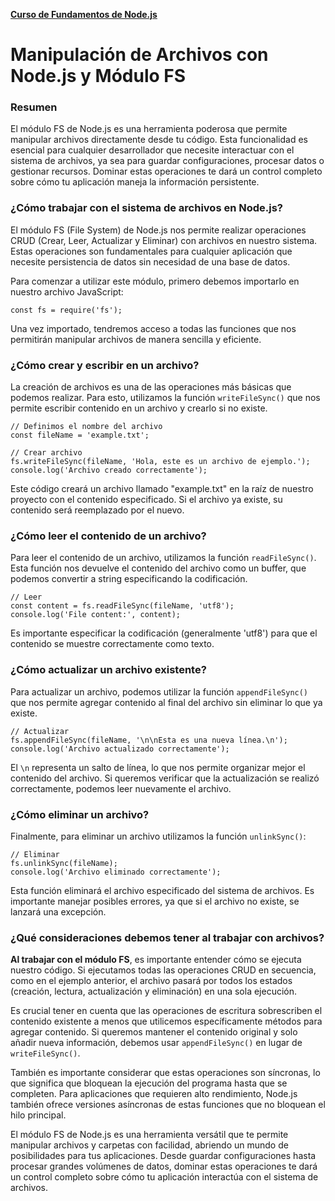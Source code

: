 **[Curso de Fundamentos de Node.js](./../README.MD)**
# Manipulación de Archivos con Node.js y Módulo FS

### Resumen

El módulo FS de Node.js es una herramienta poderosa que permite manipular archivos directamente desde tu código. Esta funcionalidad es esencial para cualquier desarrollador que necesite interactuar con el sistema de archivos, ya sea para guardar configuraciones, procesar datos o gestionar recursos. Dominar estas operaciones te dará un control completo sobre cómo tu aplicación maneja la información persistente.

### ¿Cómo trabajar con el sistema de archivos en Node.js?
El módulo FS (File System) de Node.js nos permite realizar operaciones CRUD (Crear, Leer, Actualizar y Eliminar) con archivos en nuestro sistema. Estas operaciones son fundamentales para cualquier aplicación que necesite persistencia de datos sin necesidad de una base de datos.

Para comenzar a utilizar este módulo, primero debemos importarlo en nuestro archivo JavaScript:
```
const fs = require('fs');
```
Una vez importado, tendremos acceso a todas las funciones que nos permitirán manipular archivos de manera sencilla y eficiente.

### ¿Cómo crear y escribir en un archivo?
La creación de archivos es una de las operaciones más básicas que podemos realizar. Para esto, utilizamos la función `writeFileSync()` que nos permite escribir contenido en un archivo y crearlo si no existe.
```
// Definimos el nombre del archivo
const fileName = 'example.txt';

// Crear archivo
fs.writeFileSync(fileName, 'Hola, este es un archivo de ejemplo.');
console.log('Archivo creado correctamente');
```
Este código creará un archivo llamado "example.txt" en la raíz de nuestro proyecto con el contenido especificado. Si el archivo ya existe, su contenido será reemplazado por el nuevo.

### ¿Cómo leer el contenido de un archivo?
Para leer el contenido de un archivo, utilizamos la función `readFileSync()`. Esta función nos devuelve el contenido del archivo como un buffer, que podemos convertir a string especificando la codificación.
```
// Leer
const content = fs.readFileSync(fileName, 'utf8');
console.log('File content:', content);
```
Es importante especificar la codificación (generalmente 'utf8') para que el contenido se muestre correctamente como texto.

### ¿Cómo actualizar un archivo existente?
Para actualizar un archivo, podemos utilizar la función `appendFileSync()` que nos permite agregar contenido al final del archivo sin eliminar lo que ya existe.
```
// Actualizar
fs.appendFileSync(fileName, '\n\nEsta es una nueva línea.\n');
console.log('Archivo actualizado correctamente');
```
El `\n` representa un salto de línea, lo que nos permite organizar mejor el contenido del archivo. Si queremos verificar que la actualización se realizó correctamente, podemos leer nuevamente el archivo.

### ¿Cómo eliminar un archivo?
Finalmente, para eliminar un archivo utilizamos la función `unlinkSync()`:
```
// Eliminar
fs.unlinkSync(fileName);
console.log('Archivo eliminado correctamente');
```
Esta función eliminará el archivo especificado del sistema de archivos. Es importante manejar posibles errores, ya que si el archivo no existe, se lanzará una excepción.

### ¿Qué consideraciones debemos tener al trabajar con archivos?
**Al trabajar con el módulo FS**, es importante entender cómo se ejecuta nuestro código. Si ejecutamos todas las operaciones CRUD en secuencia, como en el ejemplo anterior, el archivo pasará por todos los estados (creación, lectura, actualización y eliminación) en una sola ejecución.

Es crucial tener en cuenta que las operaciones de escritura sobrescriben el contenido existente a menos que utilicemos específicamente métodos para agregar contenido. Si queremos mantener el contenido original y solo añadir nueva información, debemos usar `appendFileSync()` en lugar de `writeFileSync()`.

También es importante considerar que estas operaciones son síncronas, lo que significa que bloquean la ejecución del programa hasta que se completen. Para aplicaciones que requieren alto rendimiento, Node.js también ofrece versiones asíncronas de estas funciones que no bloquean el hilo principal.

El módulo FS de Node.js es una herramienta versátil que te permite manipular archivos y carpetas con facilidad, abriendo un mundo de posibilidades para tus aplicaciones. Desde guardar configuraciones hasta procesar grandes volúmenes de datos, dominar estas operaciones te dará un control completo sobre cómo tu aplicación interactúa con el sistema de archivos.
